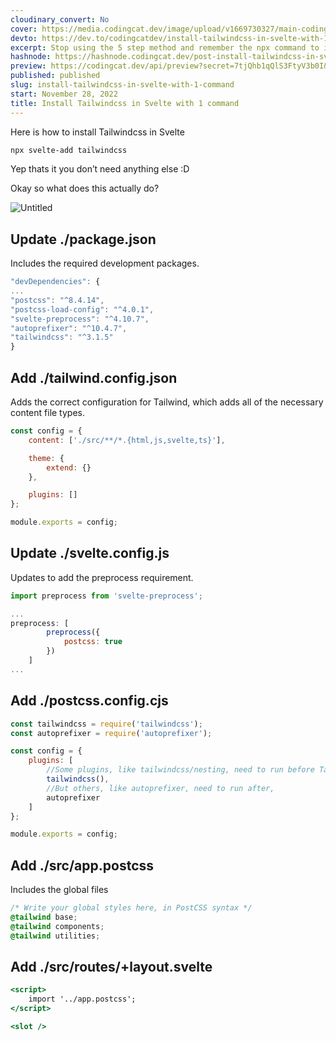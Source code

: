 ```yaml
---
cloudinary_convert: No
cover: https://media.codingcat.dev/image/upload/v1669730327/main-codingcatdev-photo/Install_Tailwind_in_Svelte.png
devto: https://dev.to/codingcatdev/install-tailwindcss-in-svelte-with-1-command-2gnm
excerpt: Stop using the 5 step method and remember the npx command to install tailwind.
hashnode: https://hashnode.codingcat.dev/post-install-tailwindcss-in-svelte-with-1-command
preview: https://codingcat.dev/api/preview?secret=7tjQhb1qQlS3FtyV3b0I&selectionType=post&selectionSlug=install-tailwindcss-in-svelte-with-1-command&_id=775d2645f9f84ad69e01da40be7c96b0
published: published
slug: install-tailwindcss-in-svelte-with-1-command
start: November 28, 2022
title: Install Tailwindcss in Svelte with 1 command
---
```

Here is how to install Tailwindcss in Svelte

```bash
npx svelte-add tailwindcss
```

Yep thats it you don’t need anything else :D

Okay so what does this actually do?

![Untitled](https://media.codingcat.dev/image/upload/v1670411648/main-codingcatdev-photo/1b1852c1-dbaf-450e-b3bc-95c72e1cbc25.png)

## Update ./package.json

Includes the required development packages.

```jsx
"devDependencies": {
...
"postcss": "^8.4.14",
"postcss-load-config": "^4.0.1",
"svelte-preprocess": "^4.10.7",
"autoprefixer": "^10.4.7",
"tailwindcss": "^3.1.5"
}
```

## Add ./tailwind.config.json

Adds the correct configuration for Tailwind, which adds all of the necessary content file types.

```jsx
const config = {
	content: ['./src/**/*.{html,js,svelte,ts}'],

	theme: {
		extend: {}
	},

	plugins: []
};

module.exports = config;
```

## Update ./svelte.config.js

Updates to add the preprocess requirement. 

```jsx
import preprocess from 'svelte-preprocess';

...
preprocess: [
		preprocess({
			postcss: true
		})
	]
...
```

## Add ./postcss.config.cjs

```jsx
const tailwindcss = require('tailwindcss');
const autoprefixer = require('autoprefixer');

const config = {
	plugins: [
		//Some plugins, like tailwindcss/nesting, need to run before Tailwind,
		tailwindcss(),
		//But others, like autoprefixer, need to run after,
		autoprefixer
	]
};

module.exports = config;
```

## Add ./src/app.postcss

Includes the global files

```css
/* Write your global styles here, in PostCSS syntax */
@tailwind base;
@tailwind components;
@tailwind utilities;
```

## Add ./src/routes/+layout.svelte

```jsx
<script>
	import '../app.postcss';
</script>

<slot />
```